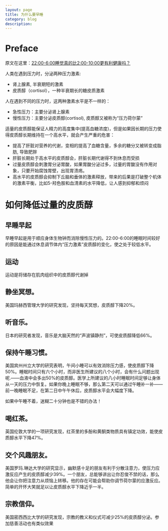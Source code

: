 ```yaml
---
layout: page
title: 为什么要早睡
category: blog
description: 
---
```

# Preface
原文在这里：[22:00-6:00睡觉真的比2:00-10:00更有利健康吗？](http://www.zhihu.com/question/20078304#answer-7173193)

人类在遇到压力时，分泌两种压力激素: 

- 肾上腺素, 半衰期短的激素
- 皮质醇（cortisol），一种半衰期长的糖皮质激素

人在遇到不同的压力时，这两种激素水平是不一样的：

- 急性压力：主要分泌肾上腺素
- 慢性压力：主要分泌皮质醇(cortisol), 皮质醇又被称为“压力荷尔蒙”

适量的皮质醇能保证人精力的高度集中(提高血糖浓度)，但是如果因长期的压力使得皮质醇长期维持在一个高水平，就会产生严重的危害：

- 提高了肝脏对营养的代谢，变相的提高了血糖含量，多余的糖分又被转变成脂肪, 导致肥胖
- 肝脏长期处于高水平的皮质醇会，肝脏长期代谢得不到休息而受损
- 过量皮质醇会刺激胃分泌胃酸，如果胃酸分泌过多，过量的胃酸没有作用对象，只要开始腐蚀胃壁，出现胃溃疡。
- 高水平的皮质醇会抑制下丘脑和垂体的激素释放，带来的后果是打破整个机体的激素平衡，比如5-羟色胺和血清素的水平降低，让人感到抑郁和烦闷

# 如何降低过量的皮质醇

## 早睡早起 
早睡早起是用于顺应身体生物钟而消除慢性压力的。22:00-6:00的睡眠时间较好的原因是能通过休息调节体内“压力激素”皮质醇的变化，使之处于较低水平。

## 运动
运动是将储存在肌肉组织中的皮质醇代谢掉

## 静坐冥想。
美国玛赫西管理大学的研究发现，坚持每天冥想，皮质醇下降20%。

## 听音乐。
日本的研究者发现，音乐是大脑天然的“声波镇静剂”，可使皮质醇降低66%。

## 保持午睡习惯。
美国宾州州立大学的研究表明，午间小睡可以有效消除压力感，使皮质醇下降50%。睡眠时间只有六个小时，而非医生所建议的八个小时，会有什么问题出现呢.——血液中会多出50%的皮质醇。医学上所建议的八小时睡眠时间足够让身体从一天的压力中恢复。如果你晚上睡眠不够，那么第二天可以通过午睡补一补——前一晚睡眠不足，在第二日中午午休后，皮质醇水平会大幅度下降。

如果中午睡不着，迷糊二十分钟也是不错的办法！

## 喝红茶。
英国伦敦大学的一项研究发现，红茶里的多酚和黄酮类物质具有镇定功效，能使皮质醇水平下降47%。

## 交个风趣朋友。
美国罗玛.琳达大学的研究显示，幽默感十足的朋友有利于分散注意力，使压力应激反应产生的皮质醇减少39%。一个朋友，总能够讲出让你忍俊不禁的话，那么他会让你把注意力从烦恼上转移。他的存在可能会帮助你调节荷尔蒙的应激反应。简单的开怀大笑就足以让皮质醇水平下降近乎一半。

## 宗教信仰。
美国密西西比大学的研究发现，宗教的教义和仪式可减少25%的皮质醇分泌。参加慈善活动也有类似效果

